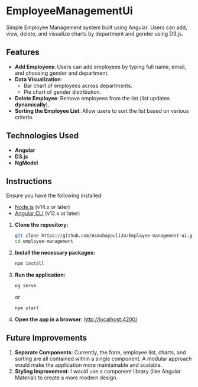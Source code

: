 # EmployeeManagementUi
Simple Employee Management system built using Angular. Users can add, view, delete, and visualize charts by department and gender using D3.js.

## Features

- **Add Employees**: Users can add employees by typing full name, email, and choosing gender and department.
- **Data Visualization**: 
  - Bar chart of employees across departments.
  - Pie chart of gender distribution.
- **Delete Employee**: Remove employees from the list (list updates **dynamically**).
- **Sorting the Employee List**: Allow users to sort the list based on various criteria.

## Technologies Used

- **Angular**
- **D3.js**
- **NgModel**

## Instructions

Ensure you have the following installed: 

- [Node.js](https://nodejs.org/en/download/) (v14.x or later)
- [Angular CLI](https://angular.io/cli) (v12.x or later)

1. **Clone the repository:**
    ```bash
    git clone https://github.com/Asmabayouli34/Employee-management-ui.git
    cd employee-management
    ```

2. **Install the necessary packages:**
    ```bash
    npm install
    ```

3. **Run the application:**
    ```bash
    ng serve
    ```
    or
    ```bash
    npm start
    ```

4. **Open the app in a browser:** [http://localhost:4200/](http://localhost:4200/)
   
## Future Improvements
1. **Separate Components**: Currently, the form, employee list, charts, and sorting are all contained within a single component. A modular approach would make the application more maintainable and scalable.
2. **Styling Improvement**: I would use a component library (like Angular Material) to create a more modern design.
